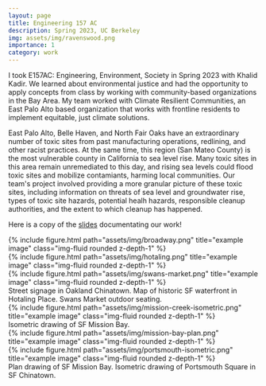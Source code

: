 ```yaml
---
layout: page
title: Engineering 157 AC
description: Spring 2023, UC Berkeley
img: assets/img/ravenswood.png
importance: 1
category: work
---
```


I took E157AC: Engineering, Environment, Society in Spring 2023 with Khalid Kadir. 
We learned about environmental justice and had the opportunity to apply concepts from class by working with community-based organizations in the Bay Area. My team worked with Climate Resilient Communities, an East Palo Alto based organization that 
works with frontline residents to implement equitable, just climate solutions.

East Palo Alto, Belle Haven, and North Fair Oaks have an extraordinary number of toxic sites from past manufacturing operations, redlining, and other racist practices. At the same time, this region (San Mateo County) is the most vulnerable county in California to sea level rise. Many toxic sites in this area remain unremediated to this day, and rising sea levels could flood toxic sites and mobilize contamiants, harming local communities. Our team's project involved providing a more granular picture of these toxic sites, including information on threats of sea level and groundwater rise, types of toxic site hazards, potential healh hazards, responsible cleanup authorities, and the extent to which cleanup has happened.

Here is a copy of the [slides](https://docs.google.com/presentation/d/1lUZTn5Zh-ubXuOKcEW_z1XfKHKu12K3SjhtL76AhUwU/edit?usp=sharing) documentating our work!


<div class="row">
    <div class="col-sm mt-3 mt-md-0">
        {% include figure.html path="assets/img/broadway.png" title="example image" class="img-fluid rounded z-depth-1" %}
    </div>
    <div class="col-sm mt-3 mt-md-0">
        {% include figure.html path="assets/img/hotaling.png" title="example image" class="img-fluid rounded z-depth-1" %}
    </div>
    <div class="col-sm mt-3 mt-md-0">
        {% include figure.html path="assets/img/swans-market.png" title="example image" class="img-fluid rounded z-depth-1" %}
    </div>
</div>
<div class="caption">
    Street signage in Oakland Chinatown. Map of historic SF waterfront in Hotaling Place. Swans Market outdoor seating.
</div>
<div class="row">
    <div class="col-sm mt-3 mt-md-0">
        {% include figure.html path="assets/img/mission-creek-isometric.png" title="example image" class="img-fluid rounded z-depth-1" %}
    </div>
</div>
<div class="caption">
    Isometric drawing of SF Mission Bay.
</div>

<div class="row justify-content-sm-center">
    <div class="col-sm-6 mt-3 mt-md-0">
        {% include figure.html path="assets/img/mission-bay-plan.png" title="example image" class="img-fluid rounded z-depth-1" %}
    </div>
    <div class="col-sm-6 mt-3 mt-md-0">
        {% include figure.html path="assets/img/portsmouth-isometric.png" title="example image" class="img-fluid rounded z-depth-1" %}
    </div>
</div>
<div class="caption">
    Plan drawing of SF Mission Bay. Isometric drawing of Portsmouth Square in SF Chinatown.
</div>


